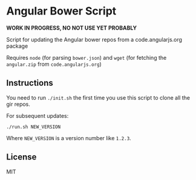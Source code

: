 # Angular Bower Script

**WORK IN PROGRESS, NO NOT USE YET PROBABLY**

Script for updating the Angular bower repos from a code.angularjs.org package

Requires `node` (for parsing `bower.json`) and `wget` (for fetching the `angular.zip` from `code.angularjs.org`)


## Instructions

You need to run `./init.sh` the first time you use this script to clone all the gir repos.

For subsequent updates:

```shell
./run.sh NEW_VERSION
```

Where `NEW_VERSION` is a version number like `1.2.3`.


## License
MIT

